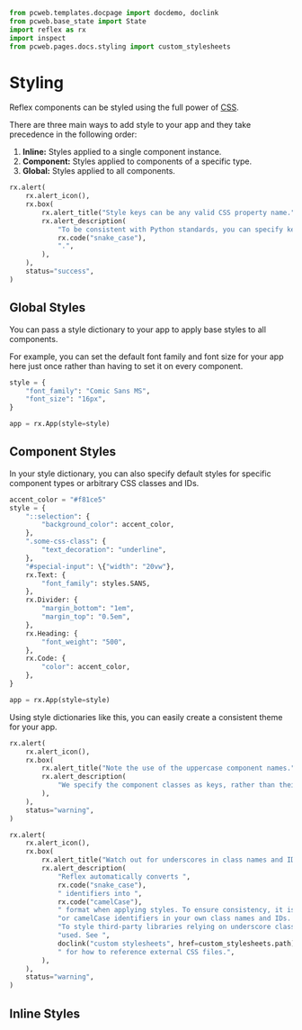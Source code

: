 ```python exec
from pcweb.templates.docpage import docdemo, doclink
from pcweb.base_state import State
import reflex as rx
import inspect
from pcweb.pages.docs.styling import custom_stylesheets
```

# Styling 

Reflex components can be styled using the full power of [CSS]({"https://www.w3schools.com/css/"}).

There are three main ways to add style to your app and they take precedence in the following order:
1. **Inline:** Styles applied to a single component instance.
2. **Component:** Styles applied to components of a specific type.
3. **Global:** Styles applied to all components.

```python eval
rx.alert(
    rx.alert_icon(),
    rx.box(
        rx.alert_title("Style keys can be any valid CSS property name."),
        rx.alert_description(
            "To be consistent with Python standards, you can specify keys in ",
            rx.code("snake_case"),
            ".",
        ),
    ),
    status="success",
)
```

## Global Styles

You can pass a style dictionary to your app to apply base styles to all components.

For example, you can set the default font family and font size for your app here just once rather than having to set it on every component.

```python
style = {
    "font_family": "Comic Sans MS",
    "font_size": "16px",
}

app = rx.App(style=style)
```

## Component Styles

In your style dictionary, you can also specify default styles for specific component types or arbitrary CSS classes and IDs.

```python
accent_color = "#f81ce5"
style = {
    "::selection": {
        "background_color": accent_color,
    },
    ".some-css-class": {
        "text_decoration": "underline",
    },
    "#special-input": \{"width": "20vw"},
    rx.Text: {
        "font_family": styles.SANS,
    },
    rx.Divider: {
        "margin_bottom": "1em",
        "margin_top": "0.5em",
    },
    rx.Heading: {
        "font_weight": "500",
    },
    rx.Code: {
        "color": accent_color,
    },
}

app = rx.App(style=style)
```

Using style dictionaries like this, you can easily create a consistent theme for your app.

```python eval
rx.alert(
    rx.alert_icon(),
    rx.box(
        rx.alert_title("Note the use of the uppercase component names."),
        rx.alert_description(
            "We specify the component classes as keys, rather than their constructors. ",
        ),
    ),
    status="warning",
)
```

```python eval
rx.alert(
    rx.alert_icon(),
    rx.box(
        rx.alert_title("Watch out for underscores in class names and IDs"),
        rx.alert_description(
            "Reflex automatically converts ",
            rx.code("snake_case"),
            " identifiers into ",
            rx.code("camelCase"),
            " format when applying styles. To ensure consistency, it is recommended to use the dash character "
            "or camelCase identifiers in your own class names and IDs. ",
            "To style third-party libraries relying on underscore class names, an external stylesheet should be "
            "used. See ",
            doclink("custom stylesheets", href=custom_stylesheets.path),
            " for how to reference external CSS files.",
        ),
    ),
    status="warning",
)
```

## Inline Styles

